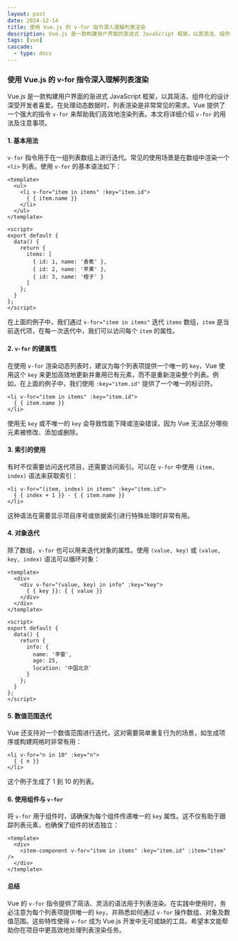 ```yaml
---
layout: post
date: 2024-12-14
title: 使用 Vue.js 的 v-for 指令深入理解列表渲染
description: Vue.js 是一款构建用户界面的渐进式 JavaScript 框架，以其简洁、组件化的设计深受开发者喜爱。在处理动态数据时，列表渲染是非常常见的需求。Vue 提供了一个强大的指令 `v-for` 来帮助我们高效地渲染列表。本文将详细介绍 `v-for` 的用法及注意事项。
tags: [vue]
cascade:
  - type: docs
---
```


### 使用 Vue.js 的 v-for 指令深入理解列表渲染

Vue.js 是一款构建用户界面的渐进式 JavaScript 框架，以其简洁、组件化的设计深受开发者喜爱。在处理动态数据时，列表渲染是非常常见的需求。Vue 提供了一个强大的指令 `v-for` 来帮助我们高效地渲染列表。本文将详细介绍 `v-for` 的用法及注意事项。

#### 1. 基本用法

`v-for` 指令用于在一组列表数组上进行迭代。常见的使用场景是在数组中渲染一个 `<li>` 列表。使用 `v-for` 的基本语法如下：

```vue
<template>
  <ul>
    <li v-for="item in items" :key="item.id">
      { { item.name }}
    </li>
  </ul>
</template>

<script>
export default {
  data() {
    return {
      items: [
        { id: 1, name: '香蕉' },
        { id: 2, name: '苹果' },
        { id: 3, name: '橙子' }
      ]
    };
  }
};
</script>
```

在上面的例子中，我们通过 `v-for="item in items"` 迭代 `items` 数组，`item` 是当前迭代项，在每一次迭代中，我们可以访问每个 `item` 的属性。

#### 2. `v-for` 的键属性

在使用 `v-for` 渲染动态列表时，建议为每个列表项提供一个唯一的 `key`，Vue 使用这个 `key` 来更加高效地更新并重用已有元素，而不是重新渲染整个列表。例如，在上面的例子中，我们使用 `:key="item.id"` 提供了一个唯一的标识符。

```vue
<li v-for="item in items" :key="item.id">
  { { item.name }}
</li>
```

使用无 `key` 或不唯一的 `key` 会导致性能下降或渲染错误，因为 Vue 无法区分哪些元素被修改、添加或删除。

#### 3. 索引的使用

有时不仅需要访问迭代项目，还需要访问索引。可以在 `v-for` 中使用 `(item, index)` 语法来获取索引：

```vue
<li v-for="(item, index) in items" :key="item.id">
  { { index + 1 }} - { { item.name }}
</li>
```

这种语法在需要显示项目序号或依据索引进行特殊处理时非常有用。

#### 4. 对象迭代

除了数组，`v-for` 也可以用来迭代对象的属性。使用 `(value, key)` 或 `(value, key, index)` 语法可以循环对象：

```vue
<template>
  <div>
    <div v-for="(value, key) in info" :key="key">
      { { key }}: { { value }}
    </div>
  </div>
</template>

<script>
export default {
  data() {
    return {
      info: {
        name: '李雷',
        age: 25,
        location: '中国北京'
      }
    };
  }
};
</script>
```

#### 5. 数值范围迭代

Vue 还支持对一个数值范围进行迭代，这对需要简单重复行为的场景，如生成项序或构建网格时非常有用：

```vue
<li v-for="n in 10" :key="n">
  { { n }}
</li>
```

这个例子生成了 1 到 10 的列表。

#### 6. 使用组件与 `v-for`

将 `v-for` 用于组件时，请确保为每个组件传递唯一的 `key` 属性。这不仅有助于跟踪列表元素，也确保了组件的状态独立：

```vue
<template>
  <div>
    <item-component v-for="item in items" :key="item.id" :item="item" />
  </div>
</template>
```

#### 总结

Vue 的 `v-for` 指令提供了简洁、灵活的语法用于列表渲染。在实践中使用时，务必注意为每个列表项提供唯一的 `key`，并熟悉如何通过 `v-for` 操作数组、对象及数值范围。这些特性使得 `v-for` 成为 Vue.js 开发中无可或缺的工具。希望本文能帮助你在项目中更高效地处理列表渲染任务。
